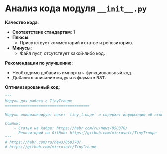 # Анализ кода модуля `__init__.py`

**Качество кода**:

- **Соответствие стандартам**: 1
- **Плюсы**:
    - Присутствует комментарий к статье и репозиторию.
- **Минусы**:
    - Файл пуст, отсутствует какой-либо код.

**Рекомендации по улучшению**:

- Необходимо добавить импорты и функциональный код.
- Добавить описание модуля в формате RST.

**Оптимизированный код**:

```python
"""
Модуль для работы с TinyTroupe
======================================

Модуль инициализирует пакет `tiny_troupe` и содержит информацию об использовании.

Ссылки:
    - Статья на Хабре: https://habr.com/ru/news/858370/
    - Репозиторий на GitHub: https://github.com/microsoft/TinyTroupe
"""
# https://habr.com/ru/news/858370/
# https://github.com/microsoft/TinyTroupe
```